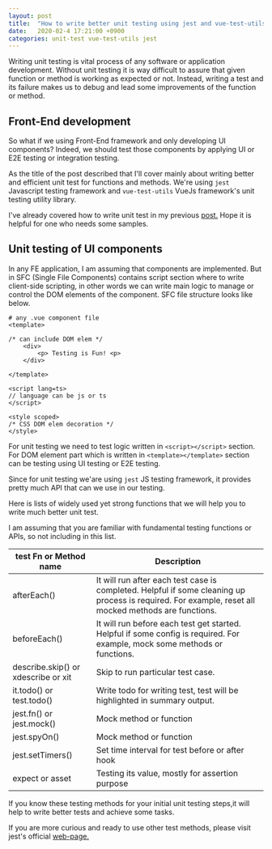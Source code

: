 ```yaml
---
layout: post
title:  "How to write better unit testing using jest and vue-test-utils?"
date:   2020-02-4 17:21:00 +0900
categories: unit-test vue-test-utils jest
---
```


Writing unit testing is vital process of any software or application development. Without unit testing it is way difficult to assure that given function or method is working as expected or not. Instead, writing a test and its failure  makes us to debug and lead some improvements of the function or method.

## Front-End development
So what if we using Front-End framework and only developing UI components? Indeed, we should test those components by applying UI or E2E testing or integration testing. 

As the title of the post described that I'll cover mainly about writing better and efficient unit test for functions and methods. We're using `jest` Javascript testing framework and `vue-test-utils` VueJs framework's unit testing utility library.

I've already covered how to write unit test in my previous [post.](2020-01-27-write-unit-test-ts.md) Hope it is helpful for one who needs some samples.

## Unit testing of UI components

In any FE application, I am assuming that components are implemented. But in SFC (Single File Components) contains script section where to write client-side scripting, in other words we can write main logic to manage or control the DOM elements of the component. SFC file structure looks like below.

```
# any .vue component file
<template>

/* can include DOM elem */
    <div>
        <p> Testing is Fun! <p>
    </div>

</template>

<script lang=ts>
// language can be js or ts
</script>

<style scoped>
/* CSS DOM elem decoration */
</style>

```

For unit testing we need to test logic written in `<script></script>` section. For DOM element part which is written in `<template></template>` section can be testing using UI testing or E2E testing.

Since for unit testing we'are using `jest` JS testing framework, it provides pretty much API that can we use in our testing.

Here is lists of widely used yet strong functions that we will help you to write much better unit test.

I am assuming that you are familiar with  fundamental testing functions or APIs, so not including in this list.

test Fn or Method name | Description
---|---|
afterEach() | It will run after each test case is completed. Helpful if some cleaning up process is required. For example, reset all mocked methods are functions.
beforeEach() | It will run before each test get started. Helpful if some config is required. For example, mock some methods or functions.
describe.skip() or xdescribe or xit | Skip to run particular test case.
it.todo() or test.todo() | Write todo for writing test, test will be highlighted in summary output.
jest.fn() or jest.mock() | Mock method or function
jest.spyOn()| Mock method or function
jest.setTimers()| Set time interval for test before or after hook
expect or asset | Testing its value, mostly for assertion purpose

If you know these testing methods for your initial unit testing steps,it will help to write better tests and achieve some tasks.

If you are more curious and ready to use other test methods, please visit jest's official [web-page.](https://jestjs.io/docs/)
